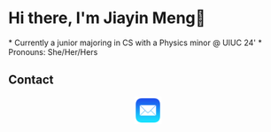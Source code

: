 <h1> Hi there, I'm Jiayin Meng👋 </h1>
* Currently a junior majoring in CS with a Physics minor @ UIUC 24'</h3>
* Pronouns: She/Her/Hers


## Contact
<div align="center">
    <a href="mailto:charlotte.m65012@gmail.com" target="_blank">
        <img src="./icons/mail.png" width="10%"/>
    </a>
    
</div>
